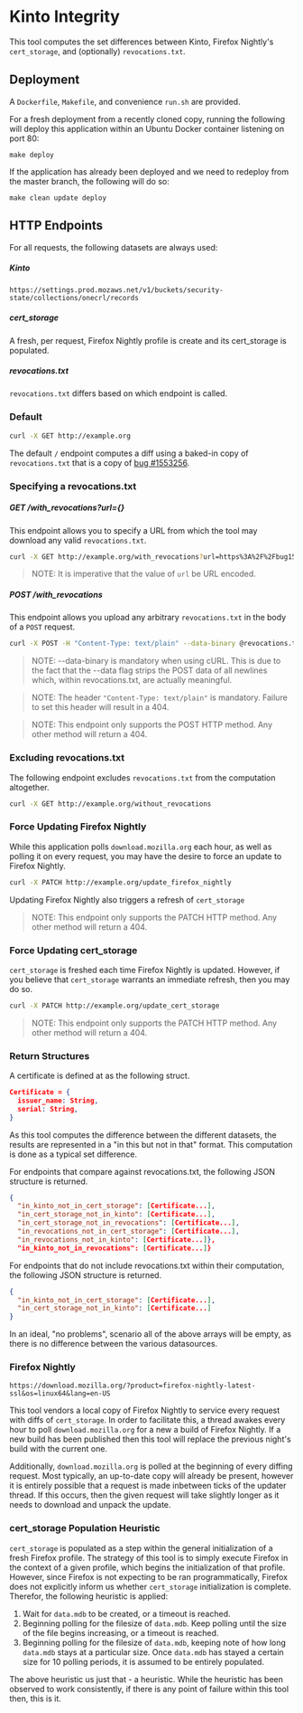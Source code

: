 # Kinto Integrity
This tool computes the set differences between Kinto, Firefox Nightly's `cert_storage`, and (optionally) `revocations.txt`.

## Deployment
A `Dockerfile`, `Makefile`, and convenience `run.sh` are provided.

For a fresh deployment from a recently cloned copy, running the following will deploy this application within an Ubuntu Docker container listening on port 80:

`make deploy`

If the application has already been deployed and we need to redeploy from the master branch, the following will do so:

`make clean update deploy`

## HTTP Endpoints

For all requests, the following datasets are always used:

##### Kinto
`https://settings.prod.mozaws.net/v1/buckets/security-state/collections/onecrl/records`

##### cert_storage
A fresh, per request, Firefox Nightly profile is create and its cert_storage is populated.

##### revocations.txt
`revocations.txt` differs based on which endpoint is called.

### Default
```bash
curl -X GET http://example.org
```
The default `/` endpoint computes a diff using a baked-in copy of `revocations.txt` that is a copy of [bug #1553256](https://bug1553256.bmoattachments.org/attachment.cgi?id=9066502).

### Specifying a revocations.txt
##### GET /with_revocations?url={}
This endpoint allows you to specify a URL from which the tool may download any valid `revocations.txt`.
```bash
curl -X GET http://example.org/with_revocations?url=https%3A%2F%2Fbug1553256.bmoattachments.org%2Fattachment.cgi%3Fid%3D9066502
```
> NOTE: It is imperative that the value of `url` be URL encoded.

##### POST /with_revocations
This endpoint allows you upload any arbitrary `revocations.txt` in the body of a `POST` request.
```bash
curl -X POST -H "Content-Type: text/plain" --data-binary @revocations.txt http://example.org/with_revocations
```
> NOTE: --data-binary is mandatory when using cURL. This is due to the fact that the --data flag strips the POST data of all newlines which, within revocations.txt, are actually meaningful.

> NOTE: The header `"Content-Type: text/plain"` is mandatory. Failure to set this header will result in a 404.

> NOTE: This endpoint only supports the POST HTTP method. Any other method will return a 404.

### Excluding revocations.txt
The following endpoint excludes `revocations.txt` from the computation altogether.
```bash
curl -X GET http://example.org/without_revocations
```

### Force Updating Firefox Nightly
While this application polls `download.mozilla.org` each hour, as well as polling it on every request, you may have the desire to force an update to Firefox Nightly.
```bash
curl -X PATCH http://example.org/update_firefox_nightly
```
Updating Firefox Nightly also triggers a refresh of `cert_storage`

> NOTE: This endpoint only supports the PATCH HTTP method. Any other method will return a 404.

### Force Updating cert_storage
`cert_storage` is freshed each time Firefox Nightly is updated. However, if you believe that `cert_storage` warrants an immediate refresh, then you may do so.
```bash
curl -X PATCH http://example.org/update_cert_storage
```

> NOTE: This endpoint only supports the PATCH HTTP method. Any other method will return a 404.

### Return Structures

A certificate is defined at as the following struct.

```json
Certificate = {
  issuer_name: String,
  serial: String,
}
```

As this tool computes the difference between the different datasets, the results are represented in a "in this but not in that" format. This computation is done as a typical set difference.

For endpoints that compare against revocations.txt, the following JSON structure is returned.
```json
{
  "in_kinto_not_in_cert_storage": [Certificate...],
  "in_cert_storage_not_in_kinto": [Certificate...],
  "in_cert_storage_not_in_revocations": [Certificate...],
  "in_revocations_not_in_cert_storage": [Certificate...],
  "in_revocations_not_in_kinto": [Certificate...]},
  "in_kinto_not_in_revocations": [Certificate...]}
```

For endpoints that do not include revocations.txt within their computation, the following JSON structure is returned.
```json
{
  "in_kinto_not_in_cert_storage": [Certificate...],
  "in_cert_storage_not_in_kinto": [Certificate...]
}
```

In an ideal, "no problems", scenario all of the above arrays will be empty, as there is no difference between the various datasources.

### Firefox Nightly

`https://download.mozilla.org/?product=firefox-nightly-latest-ssl&os=linux64&lang=en-US`

This tool vendors a local copy of Firefox Nightly to service every request with diffs of `cert_storage`. In order to facilitate this, a thread awakes every hour to poll `download.mozilla.org` for a new a build of Firefox Nightly. If a new build has been published then this tool will replace the previous night's build with the current one.

Additionally, `download.mozilla.org` is polled at the beginning of every diffing request. Most typically, an up-to-date copy will already be present, however it is entirely possible that a request is made inbetween ticks of the updater thread. If this occurs, then the given request will take slightly longer as it needs to download and unpack the update.

### cert_storage Population Heuristic
`cert_storage` is populated as a step within the general initialization of a fresh Firefox profile. The strategy of this tool is to simply execute Firefox in the context of a given profile, which begins the initialization of that profile. However, since Firefox is not expecting to be ran programmatically, Firefox does not explicitly inform us whether `cert_storage` initialization is complete. Therefor, the following heuristic is applied:

1. Wait for `data.mdb` to be created, or a timeout is reached.
2. Beginning polling for the filesize of `data.mdb`. Keep polling until the size of the file begins increasing, or a timeout is reached.
3. Beginning polling for the filesize of `data.mdb`, keeping note of how long `data.mdb` stays at a particular size. Once `data.mdb` has stayed a certain size for 10 polling periods, it is assumed to be entirely populated.

The above heuristic us just that - a heuristic. While the heuristic has been observed to work consistently, if there is any point of failure within this tool then, this is it.
